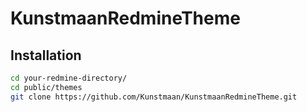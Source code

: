 KunstmaanRedmineTheme
=====================

## Installation

```sh
cd your-redmine-directory/
cd public/themes
git clone https://github.com/Kunstmaan/KunstmaanRedmineTheme.git
```
